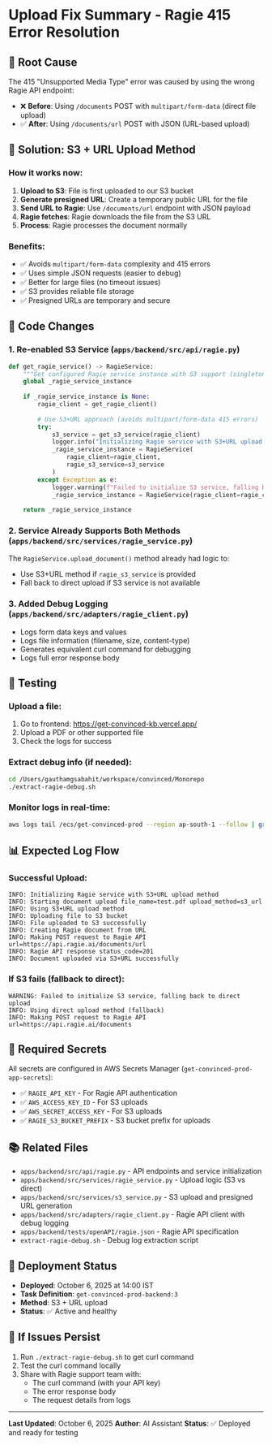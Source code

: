 # Upload Fix Summary - Ragie 415 Error Resolution

## 🎯 **Root Cause**
The 415 "Unsupported Media Type" error was caused by using the wrong Ragie API endpoint:
- ❌ **Before**: Using `/documents` POST with `multipart/form-data` (direct file upload)
- ✅ **After**: Using `/documents/url` POST with JSON (URL-based upload)

## 🔄 **Solution: S3 + URL Upload Method**

### **How it works now:**
1. **Upload to S3**: File is first uploaded to our S3 bucket
2. **Generate presigned URL**: Create a temporary public URL for the file
3. **Send URL to Ragie**: Use `/documents/url` endpoint with JSON payload
4. **Ragie fetches**: Ragie downloads the file from the S3 URL
5. **Process**: Ragie processes the document normally

### **Benefits:**
- ✅ Avoids `multipart/form-data` complexity and 415 errors
- ✅ Uses simple JSON requests (easier to debug)
- ✅ Better for large files (no timeout issues)
- ✅ S3 provides reliable file storage
- ✅ Presigned URLs are temporary and secure

## 📝 **Code Changes**

### **1. Re-enabled S3 Service** (`apps/backend/src/api/ragie.py`)
```python
def get_ragie_service() -> RagieService:
    """Get configured Ragie service instance with S3 support (singleton)."""
    global _ragie_service_instance
    
    if _ragie_service_instance is None:
        ragie_client = get_ragie_client()
        
        # Use S3+URL approach (avoids multipart/form-data 415 errors)
        try:
            s3_service = get_s3_service(ragie_client)
            logger.info("Initializing Ragie service with S3+URL upload method")
            _ragie_service_instance = RagieService(
                ragie_client=ragie_client,
                ragie_s3_service=s3_service
            )
        except Exception as e:
            logger.warning(f"Failed to initialize S3 service, falling back to direct upload: {e}")
            _ragie_service_instance = RagieService(ragie_client=ragie_client)
    
    return _ragie_service_instance
```

### **2. Service Already Supports Both Methods** (`apps/backend/src/services/ragie_service.py`)
The `RagieService.upload_document()` method already had logic to:
- Use S3+URL method if `ragie_s3_service` is provided
- Fall back to direct upload if S3 service is not available

### **3. Added Debug Logging** (`apps/backend/src/adapters/ragie_client.py`)
- Logs form data keys and values
- Logs file information (filename, size, content-type)
- Generates equivalent curl command for debugging
- Logs full error response body

## 🧪 **Testing**

### **Upload a file:**
1. Go to frontend: https://get-convinced-kb.vercel.app/
2. Upload a PDF or other supported file
3. Check the logs for success

### **Extract debug info (if needed):**
```bash
cd /Users/gauthamgsabahit/workspace/convinced/Monorepo
./extract-ragie-debug.sh
```

### **Monitor logs in real-time:**
```bash
aws logs tail /ecs/get-convinced-prod --region ap-south-1 --follow | grep -iE "(upload|ragie|s3)"
```

## 📊 **Expected Log Flow**

### **Successful Upload:**
```
INFO: Initializing Ragie service with S3+URL upload method
INFO: Starting document upload file_name=test.pdf upload_method=s3_url
INFO: Using S3+URL upload method
INFO: Uploading file to S3 bucket
INFO: File uploaded to S3 successfully
INFO: Creating Ragie document from URL
INFO: Making POST request to Ragie API url=https://api.ragie.ai/documents/url
INFO: Ragie API response status_code=201
INFO: Document uploaded via S3+URL successfully
```

### **If S3 fails (fallback to direct):**
```
WARNING: Failed to initialize S3 service, falling back to direct upload
INFO: Using direct upload method (fallback)
INFO: Making POST request to Ragie API url=https://api.ragie.ai/documents
```

## 🔑 **Required Secrets**
All secrets are configured in AWS Secrets Manager (`get-convinced-prod-app-secrets`):
- ✅ `RAGIE_API_KEY` - For Ragie API authentication
- ✅ `AWS_ACCESS_KEY_ID` - For S3 uploads
- ✅ `AWS_SECRET_ACCESS_KEY` - For S3 uploads
- ✅ `RAGIE_S3_BUCKET_PREFIX` - S3 bucket prefix for uploads

## 📚 **Related Files**
- `apps/backend/src/api/ragie.py` - API endpoints and service initialization
- `apps/backend/src/services/ragie_service.py` - Upload logic (S3 vs direct)
- `apps/backend/src/services/s3_service.py` - S3 upload and presigned URL generation
- `apps/backend/src/adapters/ragie_client.py` - Ragie API client with debug logging
- `apps/backend/tests/openAPI/ragie.json` - Ragie API specification
- `extract-ragie-debug.sh` - Debug log extraction script

## 🚀 **Deployment Status**
- **Deployed**: October 6, 2025 at 14:00 IST
- **Task Definition**: `get-convinced-prod-backend:3`
- **Method**: S3 + URL upload
- **Status**: ✅ Active and healthy

## 📧 **If Issues Persist**
1. Run `./extract-ragie-debug.sh` to get curl command
2. Test the curl command locally
3. Share with Ragie support team with:
   - The curl command (with your API key)
   - The error response body
   - The request details from logs

---

**Last Updated**: October 6, 2025
**Author**: AI Assistant
**Status**: ✅ Deployed and ready for testing
